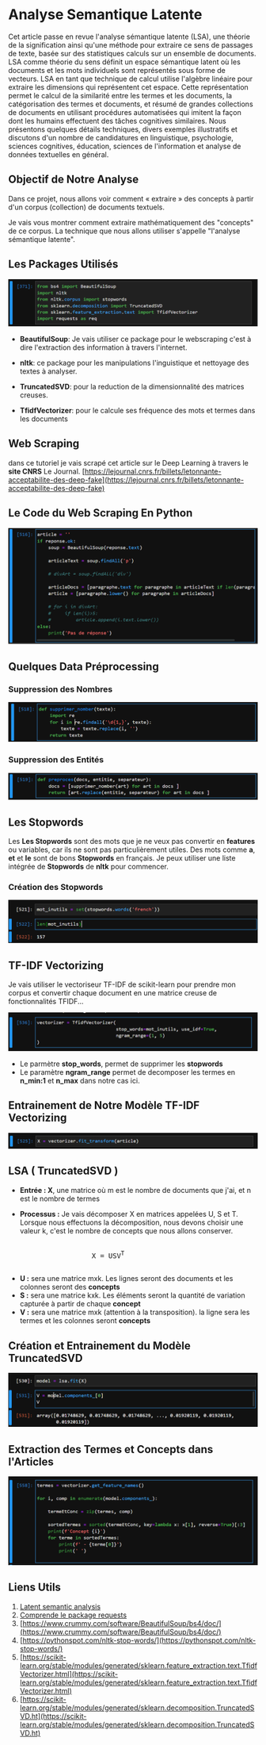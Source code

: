 # Analyse Semantique Latente

Cet article passe en revue l'analyse sémantique latente (LSA), une théorie de la signification ainsi qu'une méthode pour extraire ce sens de passages de texte, basée sur des statistiques calculs sur un ensemble de documents. LSA comme théorie du sens définit un espace sémantique latent où les documents et les mots individuels sont représentés sous forme de vecteurs. LSA en tant que technique de calcul utilise l'algèbre linéaire pour extraire les dimensions qui représentent cet espace. Cette représentation permet le calcul de la similarité entre les termes et les documents, la catégorisation des termes et documents, et résumé de grandes collections de documents en utilisant procédures automatisées qui imitent la façon dont les humains effectuent des tâches cognitives similaires. Nous présentons quelques détails techniques, divers exemples illustratifs et discutons d'un nombre de candidatures en linguistique, psychologie, sciences cognitives, éducation, sciences de l'information et analyse de données textuelles en général. 

## Objectif de Notre Analyse

Dans ce projet, nous allons voir comment « extraire » des concepts à partir d'un corpus (collection) de documents textuels.

Je vais vous montrer comment extraire mathématiquement des "concepts" de ce corpus. La technique que nous allons utiliser s'appelle "l'analyse sémantique latente".

## Les Packages Utilisés

![image](images/1.png)

* **BeautifulSoup**: Je vais utiliser ce package pour le webscraping c'est à dire l'extraction des information à travers l'internet.
  
* **nltk**: ce package pour les manipulations l'inguistique et nettoyage des textes à analyser.
  
* **TruncatedSVD**: pour la reduction de la dimensionnalité des matrices creuses.
  
* **TfidfVectorizer**: pour  le calcule ses fréquence des mots et termes dans les documents

## Web Scraping

dans ce tutoriel je vais scrapé cet article sur le Deep Learning à travers le **site CNRS** Le Journal.
[https://lejournal.cnrs.fr/billets/letonnante-acceptabilite-des-deep-fake](https://lejournal.cnrs.fr/billets/letonnante-acceptabilite-des-deep-fake)

## Le Code du Web Scraping En Python

![image](images/2.png)

## Quelques Data Préprocessing

### Suppression des Nombres

![image](images/3.png)

### Suppression des Entités

![images](images/4.png)

## Les Stopwords

Les **Les Stopwords** sont des mots que je ne veux pas convertir en **features** ou variables, car ils ne sont pas particulièrement utiles. Des mots comme **a**, **et** et **le** sont de bons **Stopwords** en français. Je peux utiliser une liste intégrée de **Stopwords** de **nltk** pour commencer. 

### Création des Stopwords

![image](images/5.png)

## TF-IDF Vectorizing

Je vais utiliser le vectoriseur TF-IDF de scikit-learn pour prendre mon corpus et convertir chaque document en une matrice creuse de fonctionnalités TFIDF...

![image](images/6.png)

* Le parmètre **stop_words**, permet de supprimer les **stopwords**
* Le paramètre **ngram_range** permet de decomposer les termes en  **n_min:1** et **n_max**
  dans notre cas ici.

## Entrainement de Notre Modèle TF-IDF Vectorizing

![image](images/7.png)

## LSA ( TruncatedSVD )

* **Entrée : X**, une matrice où m est le nombre de documents que j'ai, et n est le nombre de termes

* **Processus :** Je vais décomposer X en matrices appelées U, S et T. Lorsque nous effectuons la décomposition, nous devons choisir une valeur k, c'est le nombre de concepts que nous allons conserver.

<pre>

                    X = USV<sup>T</sup>

</pre>

* **U :** sera une matrice mxk. Les lignes seront des documents et les colonnes seront des **concepts**
* **S :** sera une matrice kxk. Les éléments seront la quantité de variation capturée à partir de chaque **concept**
* **V :** sera une matrice mxk (attention à la transposition). la ligne sera les termes et les colonnes seront **concepts**

## Création et Entrainement du Modèle TruncatedSVD

![image](images/8.png)

## Extraction des Termes et Concepts dans l'Articles

![image](images/9.png)

## Liens Utils
1.  [Latent semantic analysis](https://wires.onlinelibrary.wiley.com/doi/pdf/10.1002/wcs.1254?casa_token=9ZNnFxW7j4wAAAAA%3AXQ1KAKPHx0v4YlLYHe5LW4OXhee6s-B2CfAOzb68JIjFob3zKlQUs8aVhQlaYXhNdnGK0TGEbW4X2qp_sg) 
2.  [Comprende le package requests](https://www.datacamp.com/community/tutorials/making-http-requests-in-python?utm_source=adwords_ppc&utm_medium=cpc&utm_campaignid=1455363063&utm_adgroupid=65083631748&utm_device=c&utm_keyword=&utm_matchtype=&utm_network=g&utm_adpostion=&utm_creative=278443377086&utm_targetid=aud-299261629574:dsa-429603003980&utm_loc_interest_ms=&utm_loc_physical_ms=9075935&gclid=CjwKCAiAx8KQBhAGEiwAD3EiP7eGDVW4hMxOzOO8TQZ_XNyF9rPVbRiU0U6qjnZZ-piDzFH9kgz4dRoCqcYQAvD_BwE)
3.  [https://www.crummy.com/software/BeautifulSoup/bs4/doc/](https://www.crummy.com/software/BeautifulSoup/bs4/doc/)
4. [https://pythonspot.com/nltk-stop-words/](https://pythonspot.com/nltk-stop-words/) 
5. [https://scikit-learn.org/stable/modules/generated/sklearn.feature_extraction.text.TfidfVectorizer.html](https://scikit-learn.org/stable/modules/generated/sklearn.feature_extraction.text.TfidfVectorizer.html)
6. [https://scikit-learn.org/stable/modules/generated/sklearn.decomposition.TruncatedSVD.ht](https://scikit-learn.org/stable/modules/generated/sklearn.decomposition.TruncatedSVD.ht)
   

